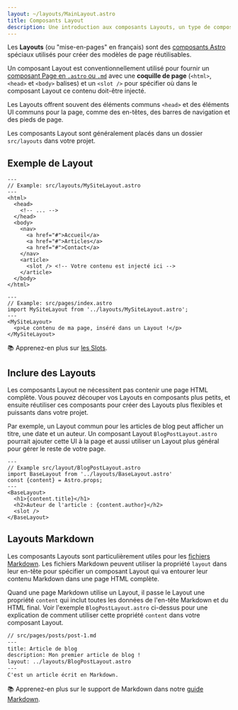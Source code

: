 ```yaml
---
layout: ~/layouts/MainLayout.astro
title: Composants Layout
description: Une introduction aux composants Layouts, un type de composant Astro qui est partagé entre les pages pour des modèles communs.
---
```


Les **Layouts** (ou "mise-en-pages" en français) sont des [composants Astro](/fr/core-concepts/astro-components/) spéciaux utilisés pour créer des modèles de page réutilisables.

Un composant Layout est conventionnellement utilisé pour fournir un [composant Page en `.astro` ou `.md`](/fr/core-concepts/astro-pages/) avec une **coquille de page** (`<html>`, `<head>` et `<body>` balises) et un `<slot />` pour spécifier où dans le composant Layout ce contenu doit-être injecté.

Les Layouts offrent souvent des éléments communs `<head>` et des éléments UI communs pour la page, comme des en-têtes, des barres de navigation et des pieds de page.

Les composants Layout sont généralement placés dans un dossier `src/layouts` dans votre projet.

## Exemple de Layout

```astro
---
// Example: src/layouts/MySiteLayout.astro
---
<html>
  <head>
    <!-- ... -->
  </head>
  <body>
    <nav>
      <a href="#">Accueil</a>
      <a href="#">Articles</a>
      <a href="#">Contact</a>
    </nav>
    <article>
      <slot /> <!-- Votre contenu est injecté ici -->
    </article>
  </body>
</html>
```

```astro
---
// Example: src/pages/index.astro
import MySiteLayout from '../layouts/MySiteLayout.astro';
---
<MySiteLayout>
  <p>Le contenu de ma page, inséré dans un Layout !</p>
</MySiteLayout>
```

📚 Apprenez-en plus sur [les Slots](/fr/core-concepts/astro-components/#slots).

## Inclure des Layouts

Les composants Layout ne nécessitent pas contenir une page HTML complète. Vous pouvez découper vos Layouts en composants plus petits, et ensuite réutiliser ces composants pour créer des Layouts plus flexibles et puissants dans votre projet.

Par exemple, un Layout commun pour les articles de blog peut afficher un titre, une date et un auteur. Un composant Layout `BlogPostLayout.astro` pourrait ajouter cette UI à la page et aussi utiliser un Layout plus général pour gérer le reste de votre page.

```astro
---
// Example src/layout/BlogPostLayout.astro
import BaseLayout from '../layouts/BaseLayout.astro'
const {content} = Astro.props;
---
<BaseLayout>
  <h1>{content.title}</h1>
  <h2>Auteur de l'article : {content.author}</h2>
  <slot />
</BaseLayout>
```

## Layouts Markdown

Les composants Layouts sont particulièrement utiles pour les [fichiers Markdown](/fr/guides/markdown-content/#markdown-pages). Les fichiers Markdown peuvent utiliser la propriété `layout` dans leur en-tête pour spécifier un composant Layout qui va entourer leur contenu Markdown dans une page HTML complète.

Quand une page Markdown utilise un Layout, il passe le Layout une propriété `content` qui inclut toutes les données de l'en-tête Markdown et du HTML final. Voir l'exemple `BlogPostLayout.astro` ci-dessus pour une explication de comment utiliser cette propriété `content` dans votre composant Layout.

```markdown
// src/pages/posts/post-1.md
---
title: Article de blog
description: Mon premier article de blog !
layout: ../layouts/BlogPostLayout.astro
---
C'est un article écrit en Markdown.
```

📚 Apprenez-en plus sur le support de Markdown dans notre [guide Markdown](/fr/guides/markdown-content/).
